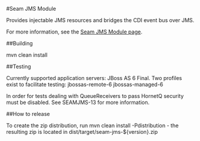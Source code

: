 #Seam JMS Module

Provides injectable JMS resources and bridges the CDI event bus over JMS.

For more information, see the [Seam JMS Module page](http://seamframework.org/Seam3/JMS).

##Building

   mvn clean install

##Testing

   Currently supported application servers: JBoss AS 6 Final.  Two profiles exist to facilitate testing:
      jbossas-remote-6
      jbossas-managed-6

   In order for tests dealing with QueueReceivers to pass HornetQ security must be disabled.  See SEAMJMS-13 for more information.
   
##How to release

   To create the zip distribution, run mvn clean install -Pdistribution - the resulting zip is located in dist/target/seam-jms-${version}.zip 
